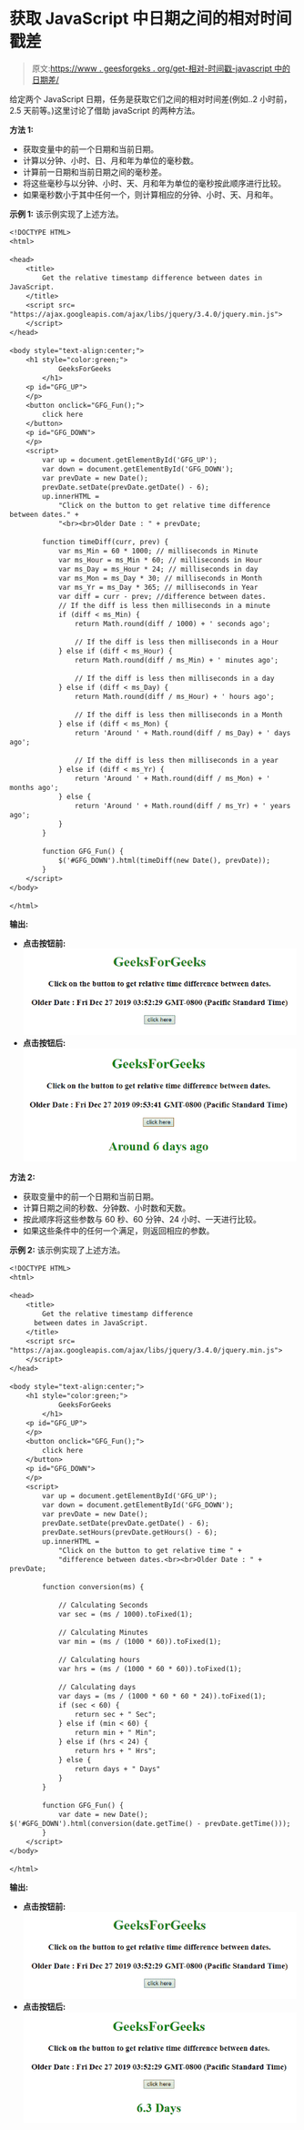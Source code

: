 # 获取 JavaScript 中日期之间的相对时间戳差

> 原文:[https://www . geesforgeks . org/get-相对-时间戳-javascript 中的日期差/](https://www.geeksforgeeks.org/get-the-relative-timestamp-difference-between-dates-in-javascript/)

给定两个 JavaScript 日期，任务是获取它们之间的相对时间差(例如..2 小时前，2.5 天前等。)这里讨论了借助 javaScript 的两种方法。

**方法 1:**

*   获取变量中的前一个日期和当前日期。
*   计算以分钟、小时、日、月和年为单位的毫秒数。
*   计算前一日期和当前日期之间的毫秒差。
*   将这些毫秒与以分钟、小时、天、月和年为单位的毫秒按此顺序进行比较。
*   如果毫秒数小于其中任何一个，则计算相应的分钟、小时、天、月和年。

**示例 1:** 该示例实现了上述方法。

```
<!DOCTYPE HTML>
<html>

<head>
    <title>
        Get the relative timestamp difference between dates in JavaScript.
    </title>
    <script src=
"https://ajax.googleapis.com/ajax/libs/jquery/3.4.0/jquery.min.js">
    </script>
</head>

<body style="text-align:center;">
    <h1 style="color:green;">  
            GeeksForGeeks  
        </h1>
    <p id="GFG_UP">
    </p>
    <button onclick="GFG_Fun();">
        click here
    </button>
    <p id="GFG_DOWN">
    </p>
    <script>
        var up = document.getElementById('GFG_UP');
        var down = document.getElementById('GFG_DOWN');
        var prevDate = new Date();
        prevDate.setDate(prevDate.getDate() - 6);
        up.innerHTML =
            "Click on the button to get relative time difference between dates." +
            "<br><br>Older Date : " + prevDate;

        function timeDiff(curr, prev) {
            var ms_Min = 60 * 1000; // milliseconds in Minute
            var ms_Hour = ms_Min * 60; // milliseconds in Hour
            var ms_Day = ms_Hour * 24; // milliseconds in day
            var ms_Mon = ms_Day * 30; // milliseconds in Month
            var ms_Yr = ms_Day * 365; // milliseconds in Year
            var diff = curr - prev; //difference between dates.
            // If the diff is less then milliseconds in a minute
            if (diff < ms_Min) {
                return Math.round(diff / 1000) + ' seconds ago';

                // If the diff is less then milliseconds in a Hour
            } else if (diff < ms_Hour) {
                return Math.round(diff / ms_Min) + ' minutes ago';

                // If the diff is less then milliseconds in a day
            } else if (diff < ms_Day) {
                return Math.round(diff / ms_Hour) + ' hours ago';

                // If the diff is less then milliseconds in a Month
            } else if (diff < ms_Mon) {
                return 'Around ' + Math.round(diff / ms_Day) + ' days ago';

                // If the diff is less then milliseconds in a year
            } else if (diff < ms_Yr) {
                return 'Around ' + Math.round(diff / ms_Mon) + ' months ago';
            } else {
                return 'Around ' + Math.round(diff / ms_Yr) + ' years ago';
            }
        }

        function GFG_Fun() {
            $('#GFG_DOWN').html(timeDiff(new Date(), prevDate));
        }
    </script>
</body>

</html>
```

**输出:**

*   **点击按钮前:**
    ![](img/f7eacd4f8eda8b7b6085d6022ca776de.png)
*   **点击按钮后:**
    ![](img/c114bcacae074e120644e55ec42b014c.png)

**方法 2:**

*   获取变量中的前一个日期和当前日期。
*   计算日期之间的秒数、分钟数、小时数和天数。
*   按此顺序将这些参数与 60 秒、60 分钟、24 小时、一天进行比较。
*   如果这些条件中的任何一个满足，则返回相应的参数。

**示例 2:** 该示例实现了上述方法。

```
<!DOCTYPE HTML>
<html>

<head>
    <title>
        Get the relative timestamp difference
      between dates in JavaScript.
    </title>
    <script src=
"https://ajax.googleapis.com/ajax/libs/jquery/3.4.0/jquery.min.js">
    </script>
</head>

<body style="text-align:center;">
    <h1 style="color:green;">  
            GeeksForGeeks  
        </h1>
    <p id="GFG_UP">
    </p>
    <button onclick="GFG_Fun();">
        click here
    </button>
    <p id="GFG_DOWN">
    </p>
    <script>
        var up = document.getElementById('GFG_UP');
        var down = document.getElementById('GFG_DOWN');
        var prevDate = new Date();
        prevDate.setDate(prevDate.getDate() - 6);
        prevDate.setHours(prevDate.getHours() - 6);
        up.innerHTML =
            "Click on the button to get relative time " +
            "difference between dates.<br><br>Older Date : " + prevDate;

        function conversion(ms) {

            // Calculating Seconds
            var sec = (ms / 1000).toFixed(1);

            // Calculating Minutes
            var min = (ms / (1000 * 60)).toFixed(1);

            // Calculating hours 
            var hrs = (ms / (1000 * 60 * 60)).toFixed(1);

            // Calculating days
            var days = (ms / (1000 * 60 * 60 * 24)).toFixed(1);
            if (sec < 60) {
                return sec + " Sec";
            } else if (min < 60) {
                return min + " Min";
            } else if (hrs < 24) {
                return hrs + " Hrs";
            } else {
                return days + " Days"
            }
        }

        function GFG_Fun() {
            var date = new Date();
$('#GFG_DOWN').html(conversion(date.getTime() - prevDate.getTime()));
        }
    </script>
</body>

</html>
```

**输出:**

*   **点击按钮前:**
    ![](img/f7eacd4f8eda8b7b6085d6022ca776de.png)
*   **点击按钮后:**
    ![](img/d57c62b65c271e1c287ef4c6c8125e03.png)